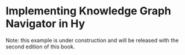 # Implementing Knowledge Graph Navigator in Hy

Note: this example is under construction and will be released with the second edition
of this book.

